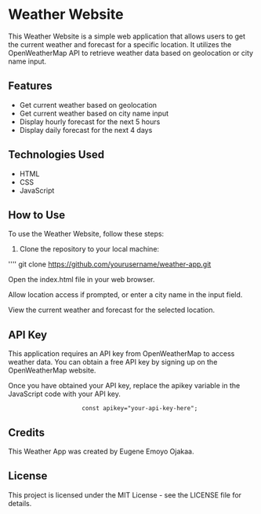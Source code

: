 # Weather Website

This Weather Website is a simple web application that allows users to get the current weather and forecast for a specific location. It utilizes the OpenWeatherMap API to retrieve weather data based on geolocation or city name input.

## Features

- Get current weather based on geolocation
- Get current weather based on city name input
- Display hourly forecast for the next 5 hours
- Display daily forecast for the next 4 days

## Technologies Used

- HTML
- CSS
- JavaScript

## How to Use

To use the Weather Website, follow these steps:

1. Clone the repository to your local machine:

''''
git clone https://github.com/yourusername/weather-app.git

Open the index.html file in your web browser.

Allow location access if prompted, or enter a city name in the input field.

View the current weather and forecast for the selected location.

## API Key
This application requires an API key from OpenWeatherMap to access weather data. You can obtain a free API key by signing up on the OpenWeatherMap website.

Once you have obtained your API key, replace the apikey variable in the JavaScript code with your API key.

                         const apikey="your-api-key-here";



## Credits
This Weather App was created by Eugene Emoyo Ojakaa.

## License
This project is licensed under the MIT License - see the LICENSE file for details.